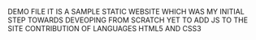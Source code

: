 DEMO FILE
IT IS A SAMPLE STATIC WEBSITE WHICH WAS MY INITIAL STEP TOWARDS DEVEOPING FROM SCRATCH 
YET TO ADD JS TO THE SITE 
CONTRIBUTION OF LANGUAGES 
HTML5 AND CSS3



